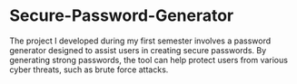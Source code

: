 # Secure-Password-Generator
The project I developed during my first semester involves a password generator designed to assist users in creating secure passwords. By generating strong passwords, the tool can help protect users from various cyber threats, such as brute force attacks.
